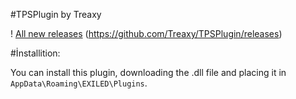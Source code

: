#TPSPlugin by Treaxy

! [All new releases](https://github.com/Treaxy/TPStimer-SCPSL) (https://github.com/Treaxy/TPSPlugin/releases)

#İnstallition:

You can install this plugin, downloading the .dll file and placing it in ``AppData\Roaming\EXILED\Plugins``.
